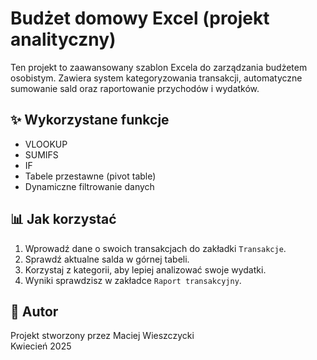# Budżet domowy Excel (projekt analityczny)

Ten projekt to zaawansowany szablon Excela do zarządzania budżetem osobistym. 
Zawiera system kategoryzowania transakcji, automatyczne sumowanie sald oraz raportowanie przychodów i wydatków.

## ✨ Wykorzystane funkcje
- VLOOKUP
- SUMIFS
- IF
- Tabele przestawne (pivot table)
- Dynamiczne filtrowanie danych

## 📊 Jak korzystać
1. Wprowadź dane o swoich transakcjach do zakładki `Transakcje`.
2. Sprawdź aktualne salda w górnej tabeli.
3. Korzystaj z kategorii, aby lepiej analizować swoje wydatki.
4. Wyniki sprawdzisz w zakładce `Raport transakcyjny`.


## 💖 Autor
Projekt stworzony przez Maciej Wieszczycki  
Kwiecień 2025

